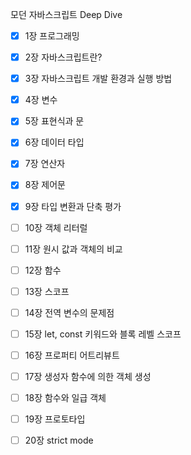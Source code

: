 모던 자바스크립트 Deep Dive

- [x] 1장 프로그래밍
- [x] 2장 자바스크립트란?
- [x] 3장 자바스크립트 개발 환경과 실행 방법

- [x] 4장 변수
- [x] 5장 표현식과 문
- [x] 6장 데이터 타입
- [x] 7장 연산자
- [x] 8장 제어문
- [x] 9장 타입 변환과 단축 평가

- [ ] 10장 객체 리터럴
- [ ] 11장 원시 값과 객체의 비교
- [ ] 12장 함수
- [ ] 13장 스코프
- [ ] 14장 전역 변수의 문제점
- [ ] 15장 let, const 키워드와 블록 레벨 스코프
- [ ] 16장 프로퍼티 어트리뷰트
- [ ] 17장 생성자 함수에 의한 객체 생성
- [ ] 18장 함수와 일급 객체
- [ ] 19장 프로토타입
- [ ] 20장 strict mode
